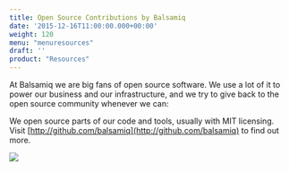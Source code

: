 ```yaml
---
title: Open Source Contributions by Balsamiq
date: '2015-12-16T11:00:00.000+00:00'
weight: 120
menu: "menuresources"
draft: ''
product: "Resources"
---
```


At Balsamiq we are big fans of open source software. We use a lot of it to power our business and our infrastructure, and we try to give back to the open source community whenever we can:

We open source parts of our code and tools, usually with MIT licensing. Visit [http://github.com/balsamiq](http://github.com/balsamiq) to find out more.

[![](https://media.balsamiq.com/img/support/resources/githubbalsamiq.png)](http://github.com/balsamiq)
